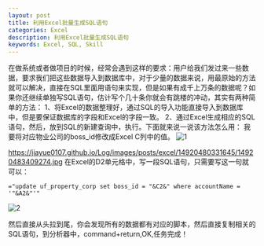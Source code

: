 ```yaml
---
layout: post
title: 利用Excel批量生成SQL语句
categories: Excel
description: 利用Excel批量生成SQL语句
keywords: Excel, SQL, Skill
---
```

在做系统或者做项目的时候，经常会遇到这样的要求：用户给我们发过来一些数据，要求我们把这些数据导入到数据库中，对于少量的数据来说，用最原始的方法就可以解决，直接在SQL里面用语句来实现，但是如果有成千上万条的数据呢？如果你还继续单独写SQL语句，估计写个几十条你就会有跳楼的冲动，其实有两种简单的方法：
   1、将Excel的数据整理好，通过SQL的导入功能直接导入到数据库中，但是要保证数据库的字段和Excel的字段一致。
   2、通过Excel生成相应的SQL语句，然后，放到SQL的新建查询中，执行。下面就来说一说该方法怎么用：
   我要将对应物业公司的boss_id修改成Excel C列中的值。
![1](/Log/images/posts/excel/14920480331645/14920483409274.jpg)

https://jiayue0107.github.io/Log/images/posts/excel/14920480331645/14920483409274.jpg
在Excel的D2单元格中，写一段SQL语句，只需要写这一句就可以：

`="update uf_property_corp set boss_id = "&C2&" where accountName = '"&A2&"'"`

![2](/Log/images/posts/excel/14920480331645/14920486412508.jpg)

然后直接从头拉到尾，你会发现所有的数据都有对应的脚本，然后直接复制相关的SQL语句，到分析器中，command+return,OK,任务完成！

